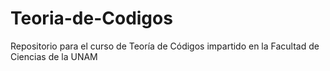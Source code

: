 # Teoria-de-Codigos
Repositorio para el curso de Teoría de Códigos impartido en la Facultad de Ciencias de la UNAM

